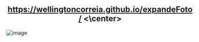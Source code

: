 ## <center>https://wellingtoncorreia.github.io/expandeFoto/ <\center>
![image](https://github.com/user-attachments/assets/c95446d7-6140-493a-9083-efcc8707af12)

